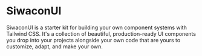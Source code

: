 # SiwaconUI
SiwaconUI is a starter kit for building your own component systems with Tailwind CSS. It's a collection of beautiful, production-ready UI components you drop into your projects alongside your own code that are yours to customize, adapt, and make your own.
